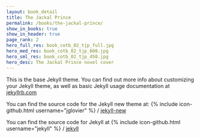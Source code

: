 ```yaml
---
layout: book_detail
title: The Jackal Prince
permalink: /books/the-jackal-prince/
show_in_books: true
show_in_header: true
page_rank: 2
hero_full_res: book_cotb_02_tjp_full.jpg
hero_med_res: book_cotb_02_tjp_600.jpg
hero_sml_res: book_cotb_02_tjp_450.jpg
hero_desc: The Jackal Prince novel cover
---
```


This is the base Jekyll theme. You can find out more info about customizing your Jekyll theme, as well as basic Jekyll usage documentation at [jekyllrb.com](http://jekyllrb.com/)

You can find the source code for the Jekyll new theme at:
{% include icon-github.html username="jglovier" %} /
[jekyll-new](https://github.com/jglovier/jekyll-new)

You can find the source code for Jekyll at
{% include icon-github.html username="jekyll" %} /
[jekyll](https://github.com/jekyll/jekyll)
